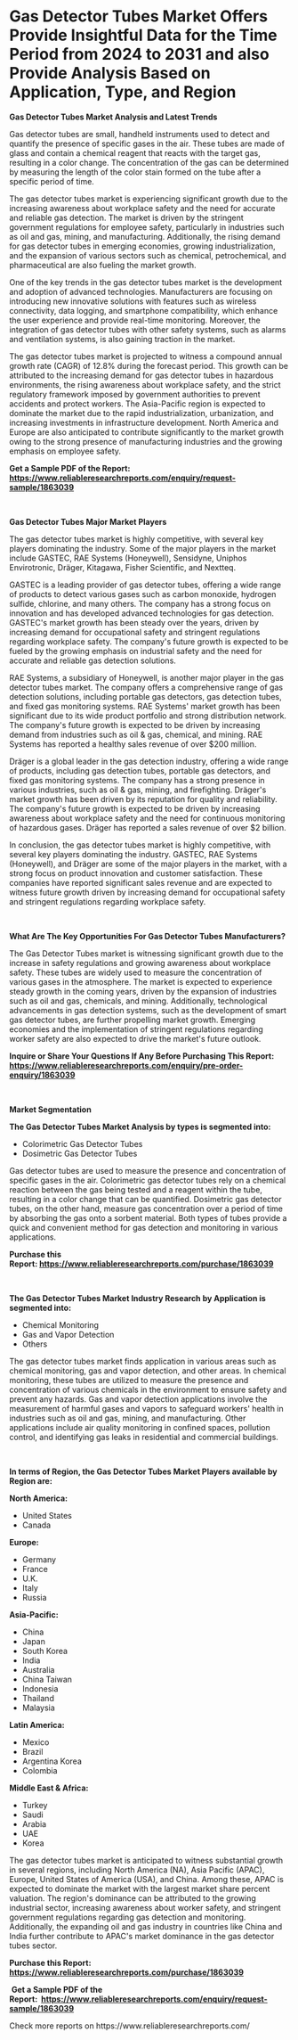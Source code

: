 <p><h1>Gas Detector Tubes Market Offers Provide Insightful Data for the Time Period from 2024 to 2031 and also Provide Analysis Based on Application, Type, and Region</h1></p><p><strong>Gas Detector Tubes Market Analysis and Latest Trends</strong></p>
<p><p>Gas detector tubes are small, handheld instruments used to detect and quantify the presence of specific gases in the air. These tubes are made of glass and contain a chemical reagent that reacts with the target gas, resulting in a color change. The concentration of the gas can be determined by measuring the length of the color stain formed on the tube after a specific period of time.</p><p>The gas detector tubes market is experiencing significant growth due to the increasing awareness about workplace safety and the need for accurate and reliable gas detection. The market is driven by the stringent government regulations for employee safety, particularly in industries such as oil and gas, mining, and manufacturing. Additionally, the rising demand for gas detector tubes in emerging economies, growing industrialization, and the expansion of various sectors such as chemical, petrochemical, and pharmaceutical are also fueling the market growth.</p><p>One of the key trends in the gas detector tubes market is the development and adoption of advanced technologies. Manufacturers are focusing on introducing new innovative solutions with features such as wireless connectivity, data logging, and smartphone compatibility, which enhance the user experience and provide real-time monitoring. Moreover, the integration of gas detector tubes with other safety systems, such as alarms and ventilation systems, is also gaining traction in the market.</p><p>The gas detector tubes market is projected to witness a compound annual growth rate (CAGR) of 12.8% during the forecast period. This growth can be attributed to the increasing demand for gas detector tubes in hazardous environments, the rising awareness about workplace safety, and the strict regulatory framework imposed by government authorities to prevent accidents and protect workers. The Asia-Pacific region is expected to dominate the market due to the rapid industrialization, urbanization, and increasing investments in infrastructure development. North America and Europe are also anticipated to contribute significantly to the market growth owing to the strong presence of manufacturing industries and the growing emphasis on employee safety.</p></p>
<p><strong>Get a Sample PDF of the Report:&nbsp; <a href="https://www.reliableresearchreports.com/enquiry/request-sample/1863039">https://www.reliableresearchreports.com/enquiry/request-sample/1863039</a></strong></p>
<p>&nbsp;</p>
<p><strong>Gas Detector Tubes Major Market Players</strong></p>
<p><p>The gas detector tubes market is highly competitive, with several key players dominating the industry. Some of the major players in the market include GASTEC, RAE Systems (Honeywell), Sensidyne, Uniphos Envirotronic, Dräger, Kitagawa, Fisher Scientific, and Nextteq.</p><p>GASTEC is a leading provider of gas detector tubes, offering a wide range of products to detect various gases such as carbon monoxide, hydrogen sulfide, chlorine, and many others. The company has a strong focus on innovation and has developed advanced technologies for gas detection. GASTEC's market growth has been steady over the years, driven by increasing demand for occupational safety and stringent regulations regarding workplace safety. The company's future growth is expected to be fueled by the growing emphasis on industrial safety and the need for accurate and reliable gas detection solutions.</p><p>RAE Systems, a subsidiary of Honeywell, is another major player in the gas detector tubes market. The company offers a comprehensive range of gas detection solutions, including portable gas detectors, gas detection tubes, and fixed gas monitoring systems. RAE Systems' market growth has been significant due to its wide product portfolio and strong distribution network. The company's future growth is expected to be driven by increasing demand from industries such as oil & gas, chemical, and mining. RAE Systems has reported a healthy sales revenue of over $200 million.</p><p>Dräger is a global leader in the gas detection industry, offering a wide range of products, including gas detection tubes, portable gas detectors, and fixed gas monitoring systems. The company has a strong presence in various industries, such as oil & gas, mining, and firefighting. Dräger's market growth has been driven by its reputation for quality and reliability. The company's future growth is expected to be driven by increasing awareness about workplace safety and the need for continuous monitoring of hazardous gases. Dräger has reported a sales revenue of over $2 billion.</p><p>In conclusion, the gas detector tubes market is highly competitive, with several key players dominating the industry. GASTEC, RAE Systems (Honeywell), and Dräger are some of the major players in the market, with a strong focus on product innovation and customer satisfaction. These companies have reported significant sales revenue and are expected to witness future growth driven by increasing demand for occupational safety and stringent regulations regarding workplace safety.</p></p>
<p>&nbsp;</p>
<p><strong>What Are The Key Opportunities For Gas Detector Tubes Manufacturers?</strong></p>
<p><p>The Gas Detector Tubes market is witnessing significant growth due to the increase in safety regulations and growing awareness about workplace safety. These tubes are widely used to measure the concentration of various gases in the atmosphere. The market is expected to experience steady growth in the coming years, driven by the expansion of industries such as oil and gas, chemicals, and mining. Additionally, technological advancements in gas detection systems, such as the development of smart gas detector tubes, are further propelling market growth. Emerging economies and the implementation of stringent regulations regarding worker safety are also expected to drive the market's future outlook.</p></p>
<p><strong>Inquire or Share Your Questions If Any Before Purchasing This Report: <a href="https://www.reliableresearchreports.com/enquiry/pre-order-enquiry/1863039">https://www.reliableresearchreports.com/enquiry/pre-order-enquiry/1863039</a></strong></p>
<p>&nbsp;</p>
<p><strong>Market Segmentation</strong></p>
<p><strong>The Gas Detector Tubes Market Analysis by types is segmented into:</strong></p>
<p><ul><li>Colorimetric Gas Detector Tubes</li><li>Dosimetric Gas Detector Tubes</li></ul></p>
<p><p>Gas detector tubes are used to measure the presence and concentration of specific gases in the air. Colorimetric gas detector tubes rely on a chemical reaction between the gas being tested and a reagent within the tube, resulting in a color change that can be quantified. Dosimetric gas detector tubes, on the other hand, measure gas concentration over a period of time by absorbing the gas onto a sorbent material. Both types of tubes provide a quick and convenient method for gas detection and monitoring in various applications.</p></p>
<p><strong>Purchase this Report:&nbsp;<a href="https://www.reliableresearchreports.com/purchase/1863039">https://www.reliableresearchreports.com/purchase/1863039</a></strong></p>
<p>&nbsp;</p>
<p><strong>The Gas Detector Tubes Market Industry Research by Application is segmented into:</strong></p>
<p><ul><li>Chemical Monitoring</li><li>Gas and Vapor Detection</li><li>Others</li></ul></p>
<p><p>The gas detector tubes market finds application in various areas such as chemical monitoring, gas and vapor detection, and other areas. In chemical monitoring, these tubes are utilized to measure the presence and concentration of various chemicals in the environment to ensure safety and prevent any hazards. Gas and vapor detection applications involve the measurement of harmful gases and vapors to safeguard workers' health in industries such as oil and gas, mining, and manufacturing. Other applications include air quality monitoring in confined spaces, pollution control, and identifying gas leaks in residential and commercial buildings.</p></p>
<p>&nbsp;</p>
<p><strong>In terms of Region, the Gas Detector Tubes Market Players available by Region are:</strong></p>
<p>
    <p> <strong> North America: </strong>
        <ul>
            <li>United States</li>
            <li>Canada</li>
        </ul>
        </p> 
    <p> <strong> Europe: </strong>
        <ul>
            <li>Germany</li>
            <li>France</li>
            <li>U.K.</li>
            <li>Italy</li>
            <li>Russia</li>
        </ul>
        </p> 
    <p> <strong> Asia-Pacific: </strong>
        <ul>
            <li>China</li>
            <li>Japan</li>
            <li>South Korea</li>
            <li>India</li>
            <li>Australia</li>
            <li>China Taiwan</li>
            <li>Indonesia</li>
            <li>Thailand</li>
            <li>Malaysia</li>
        </ul>
        </p> 
    <p> <strong> Latin America: </strong>
        <ul>
            <li>Mexico</li>
            <li>Brazil</li>
            <li>Argentina Korea</li>
            <li>Colombia</li>
        </ul>
        </p> 
    <p> <strong> Middle East & Africa: </strong>
        <ul>
            <li>Turkey</li>
            <li>Saudi</li>
            <li>Arabia</li>
            <li>UAE</li>
            <li>Korea</li>
        </ul>
    </p>
    </p>
<p><p>The gas detector tubes market is anticipated to witness substantial growth in several regions, including North America (NA), Asia Pacific (APAC), Europe, United States of America (USA), and China. Among these, APAC is expected to dominate the market with the largest market share percent valuation. The region's dominance can be attributed to the growing industrial sector, increasing awareness about worker safety, and stringent government regulations regarding gas detection and monitoring. Additionally, the expanding oil and gas industry in countries like China and India further contribute to APAC's market dominance in the gas detector tubes sector.</p></p>
<p><strong>Purchase this Report: <a href="https://www.reliableresearchreports.com/purchase/1863039">https://www.reliableresearchreports.com/purchase/1863039</a></strong></p>
<p>&nbsp;<strong>Get a Sample PDF of the Report:&nbsp;&nbsp;<a href="https://www.reliableresearchreports.com/enquiry/request-sample/1863039">https://www.reliableresearchreports.com/enquiry/request-sample/1863039</a></strong></p>
<p><strong></strong></p>
<p>Check more reports on https://www.reliableresearchreports.com/</p>